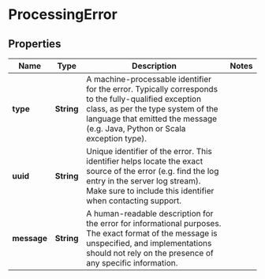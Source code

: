 

# ProcessingError


## Properties

| Name | Type | Description | Notes |
|------------ | ------------- | ------------- | -------------|
|**type** | **String** | A machine-processable identifier for the error. Typically corresponds to the fully-qualified exception class, as per the type system of the language that emitted the message (e.g. Java, Python or Scala exception type). |  |
|**uuid** | **String** | Unique identifier of the error. This identifier helps locate the exact source of the error (e.g. find the log entry in the server log stream). Make sure to include this identifier when contacting support. |  |
|**message** | **String** | A human-readable description for the error for informational purposes. The exact format of the message is unspecified, and implementations should not rely on the presence of any specific information. |  |



